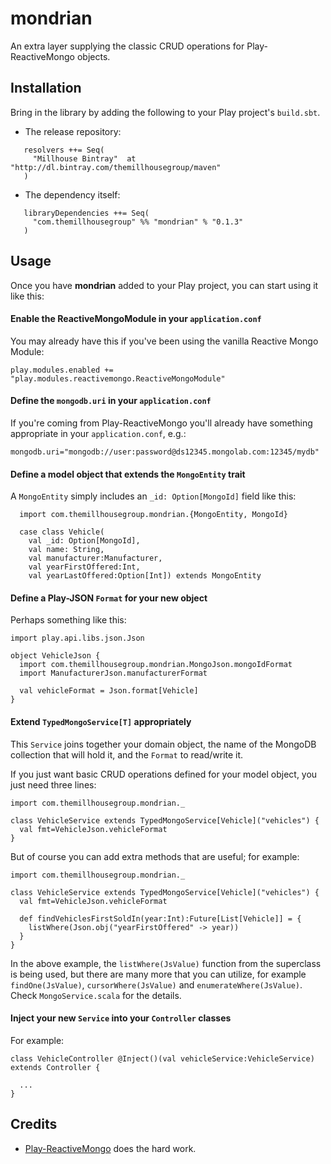 mondrian
============================

An extra layer supplying the classic CRUD operations for Play-ReactiveMongo objects.


## Installation

Bring in the library by adding the following to your Play project's ```build.sbt```. 

  - The release repository: 

```
   resolvers ++= Seq(
     "Millhouse Bintray"  at "http://dl.bintray.com/themillhousegroup/maven"
   )
```
  - The dependency itself: 

```
   libraryDependencies ++= Seq(
     "com.themillhousegroup" %% "mondrian" % "0.1.3"
   )

```

## Usage

Once you have __mondrian__ added to your Play project, you can start using it like this:

#### Enable the **ReactiveMongoModule** in your `application.conf`
You may already have this if you've been using the vanilla Reactive Mongo Module:
```
play.modules.enabled += "play.modules.reactivemongo.ReactiveMongoModule" 
```

#### Define the `mongodb.uri` in your `application.conf`
If you're coming from Play-ReactiveMongo you'll already have something appropriate in your `application.conf`, e.g.:

```
mongodb.uri="mongodb://user:password@ds12345.mongolab.com:12345/mydb"
```


#### Define a model object that extends the `MongoEntity` trait

A `MongoEntity` simply includes an `_id: Option[MongoId]` field like this:

```
  import com.themillhousegroup.mondrian.{MongoEntity, MongoId}
  
  case class Vehicle(
  	val _id: Option[MongoId],
  	val name: String,
  	val manufacturer:Manufacturer,
  	val yearFirstOffered:Int,
  	val yearLastOffered:Option[Int]) extends MongoEntity
```

#### Define a Play-JSON `Format` for your new object
Perhaps something like this:

```
import play.api.libs.json.Json

object VehicleJson {
  import com.themillhousegroup.mondrian.MongoJson.mongoIdFormat
  import ManufacturerJson.manufacturerFormat
  
  val vehicleFormat = Json.format[Vehicle]
}
```

#### Extend `TypedMongoService[T]` appropriately

This `Service` joins together your domain object, the name of the MongoDB collection that will hold it, and the `Format` to read/write it.

If you just want basic CRUD operations defined for your model object, you just need three lines:  

```
import com.themillhousegroup.mondrian._
 
class VehicleService extends TypedMongoService[Vehicle]("vehicles") {
  val fmt=VehicleJson.vehicleFormat
}
```  

But of course you can add extra methods that are useful; for example:


```
import com.themillhousegroup.mondrian._
 
class VehicleService extends TypedMongoService[Vehicle]("vehicles") {
  val fmt=VehicleJson.vehicleFormat
  
  def findVehiclesFirstSoldIn(year:Int):Future[List[Vehicle]] = {
    listWhere(Json.obj("yearFirstOffered" -> year))
  }
}
```  

In the above example, the `listWhere(JsValue)` function from the superclass is being used, but there are many more that you can utilize, for example `findOne(JsValue)`, `cursorWhere(JsValue)` and `enumerateWhere(JsValue)`. Check `MongoService.scala` for the details.

#### Inject your new `Service` into your `Controller` classes

For example:

```
class VehicleController @Inject()(val vehicleService:VehicleService) extends Controller {

  ...
}

```


## Credits

- [Play-ReactiveMongo](https://github.com/ReactiveMongo/Play-ReactiveMongo) does the hard work.


